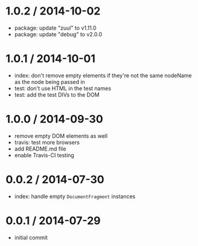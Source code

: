 
1.0.2 / 2014-10-02
==================

 * package: update "zuul" to v1.11.0
 * package: update "debug" to v2.0.0

1.0.1 / 2014-10-01
==================

 * index: don't remove empty elements if they're not the same nodeName as the node being passed in
 * test: don't use HTML in the test names
 * test: add the test DIVs to the DOM

1.0.0 / 2014-09-30
==================

 * remove empty DOM elements as well
 * travis: test more browsers
 * add README.md file
 * enable Travis-CI testing

0.0.2 / 2014-07-30
==================

 * index: handle empty `DocumentFragment` instances

0.0.1 / 2014-07-29
==================

 * initial commit

